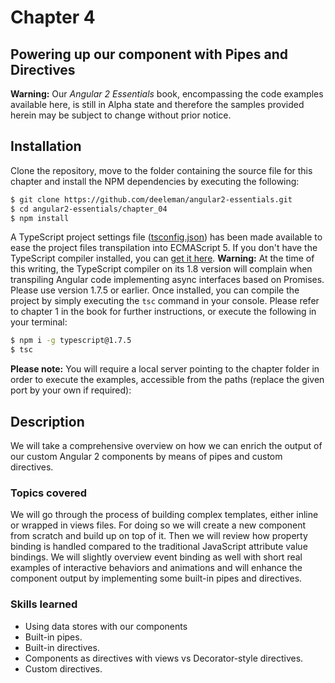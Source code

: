 # Chapter 4
## Powering up our component with Pipes and Directives

**Warning:** Our *Angular 2 Essentials* book, encompassing the code examples available here, is still in Alpha state and therefore the samples provided herein may be subject to change without prior notice.

## Installation

Clone the repository, move to the folder containing the source file for this chapter and install the NPM dependencies by executing the following:

```bash
$ git clone https://github.com/deeleman/angular2-essentials.git
$ cd angular2-essentials/chapter_04
$ npm install
```
A TypeScript project settings file ([tsconfig.json](./tsconfig.json)) has been made available to ease the project files transpilation into ECMAScript 5.  If you don't have the TypeScript compiler installed, you can [get it here](http://www.typescriptlang.org/). **Warning:** At the time of this writing, the TypeScript compiler on its 1.8 version will complain when transpiling Angular code implementing async interfaces based on Promises. Please use version 1.7.5 or earlier. Once installed, you can compile the project by simply executing the `tsc` command in your console. Please refer to chapter 1 in the book for further instructions, or execute the following in your terminal:

```bash
$ npm i -g typescript@1.7.5
$ tsc
```

**Please note:** You will require a local server pointing to the chapter folder in order to execute the examples, accessible from the paths (replace the given port by your own if required):

## Description

We will take a comprehensive overview on how we can enrich the output of our custom Angular 2 components by means of pipes and custom directives.


### Topics covered

We will go through the process of building complex templates, either inline or wrapped in views files. For doing so we will create a new component from scratch and build up on top of it. Then we will review how property binding is handled compared to the traditional JavaScript attribute value bindings. We will slightly overview event binding as well with short real examples of interactive behaviors and animations and will enhance the component output by implementing some built-in pipes and directives.

### Skills learned

* Using data stores with our components
* Built-in pipes.
* Built-in directives.
* Components as directives with views vs Decorator-style directives.
* Custom directives.
